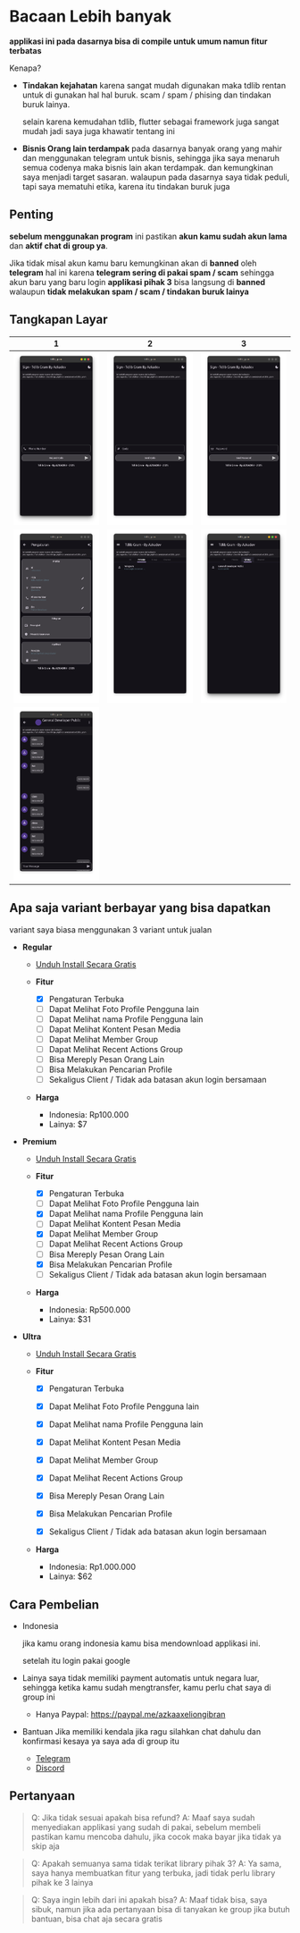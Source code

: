 # Bacaan Lebih banyak

**applikasi ini pada dasarnya bisa di compile untuk umum namun fitur terbatas**

Kenapa?

- **Tindakan kejahatan**
  karena sangat mudah digunakan maka tdlib rentan untuk di gunakan hal hal buruk. 
  scam / spam / phising dan tindakan buruk lainya.

  selain karena kemudahan tdlib, flutter sebagai framework juga sangat mudah jadi saya juga khawatir tentang ini

- **Bisnis Orang lain terdampak**
  pada dasarnya banyak orang yang mahir dan menggunakan telegram untuk bisnis, sehingga jika saya menaruh semua codenya maka bisnis lain akan terdampak.
  dan kemungkinan saya menjadi target sasaran. walaupun pada dasarnya saya tidak peduli, tapi saya mematuhi etika, karena itu tindakan buruk juga

## Penting

**sebelum menggunakan program** ini pastikan **akun kamu sudah akun lama** dan **aktif chat di group ya**. 

Jika tidak misal akun kamu baru kemungkinan akan di **banned** oleh **telegram** hal ini karena **telegram sering di pakai spam / scam** sehingga akun baru yang baru login **applikasi pihak 3** bisa langsung di **banned** walaupun **tidak melakukan spam / scam / tindakan buruk lainya**
 
## Tangkapan Layar


| 1                                   | 2                                   | 3                                   |
|-------------------------------------|-------------------------------------|-------------------------------------|
| ![](./../screenshots/tdlib_gram_extra/1.png) | ![](./../screenshots/tdlib_gram_extra/2.png) | ![](./../screenshots/tdlib_gram_extra/3.png) |
| ![](./../screenshots/tdlib_gram_extra/4.png) | ![](./../screenshots/tdlib_gram_extra/5.png) | ![](./../screenshots/tdlib_gram_extra/6.png) |
| ![](./../screenshots/tdlib_gram_extra/7.png) |                                     |                                     |

## Apa saja variant berbayar yang bisa dapatkan

variant saya biasa menggunakan 3 variant untuk jualan

- **Regular**
    
  - [Unduh Install Secara Gratis](https://github.com/azkadev/tdlib_gram/releases/tag/apps)

  - **Fitur**
    - [x] Pengaturan Terbuka
    - [ ] Dapat Melihat Foto Profile Pengguna lain
    - [ ] Dapat Melihat nama Profile Pengguna lain
    - [ ] Dapat Melihat Kontent Pesan Media
    - [ ] Dapat Melihat Member Group
    - [ ] Dapat Melihat Recent Actions Group
    - [ ] Bisa Mereply Pesan Orang Lain
    - [ ] Bisa Melakukan Pencarian Profile
    - [ ] Sekaligus Client / Tidak ada batasan akun login bersamaan
  
  - **Harga**
    - Indonesia: Rp100.000
    - Lainya: $7

- **Premium**

  - [Unduh Install Secara Gratis](https://github.com/azkadev/tdlib_gram/releases/tag/apps)
  
  - **Fitur**
    - [x] Pengaturan Terbuka
    - [ ] Dapat Melihat Foto Profile Pengguna lain
    - [x] Dapat Melihat nama Profile Pengguna lain
    - [ ] Dapat Melihat Kontent Pesan Media
    - [x] Dapat Melihat Member Group
    - [ ] Dapat Melihat Recent Actions Group
    - [ ] Bisa Mereply Pesan Orang Lain
    - [x] Bisa Melakukan Pencarian Profile
    - [ ] Sekaligus Client / Tidak ada batasan akun login bersamaan

  - **Harga**
    - Indonesia: Rp500.000
    - Lainya: $31

- **Ultra**
  
  - [Unduh Install Secara Gratis](https://github.com/azkadev/tdlib_gram/releases/tag/apps)
  
  - **Fitur**
    - [x] Pengaturan Terbuka
    - [x] Dapat Melihat Foto Profile Pengguna lain
    - [x] Dapat Melihat nama Profile Pengguna lain
    - [x] Dapat Melihat Kontent Pesan Media
    - [x] Dapat Melihat Member Group
    - [x] Dapat Melihat Recent Actions Group
    - [x] Bisa Mereply Pesan Orang Lain
    - [x] Bisa Melakukan Pencarian Profile
    - [x] Sekaligus Client / Tidak ada batasan akun login bersamaan


  - **Harga**
    - Indonesia: Rp1.000.000
    - Lainya: $62


## Cara Pembelian


- Indonesia
  
  jika kamu orang indonesia kamu bisa mendownload applikasi ini.

  setelah itu login pakai google

- Lainya
  saya tidak memiliki payment automatis untuk negara luar, sehingga ketika kamu sudah mengtransfer, kamu perlu chat saya di group ini

  - Hanya Paypal: https://paypal.me/azkaaxeliongibran

- Bantuan Jika memiliki kendala
  jika ragu silahkan chat dahulu dan konfirmasi kesaya ya saya ada di group itu
  - [Telegram](https://t.me/DEVELOPER_GLOBAL_PUBLIC)
  - [Discord](https://discord.gg/h4qanyN7)


## Pertanyaan

> Q: Jika tidak sesuai apakah bisa refund?
> A: Maaf saya sudah menyediakan applikasi yang sudah di pakai, sebelum membeli pastikan kamu mencoba dahulu, jika cocok
maka bayar jika tidak ya skip aja

> Q: Apakah semuanya sama tidak terikat library pihak 3?
> A: Ya sama, saya hanya membuatkan fitur yang terbuka, jadi tidak perlu library pihak ke 3 lainya

> Q: Saya ingin lebih dari ini apakah bisa?
> A: Maaf tidak bisa, saya sibuk, namun jika ada pertanyaan bisa di tanyakan ke group jika butuh bantuan, bisa chat aja secara gratis